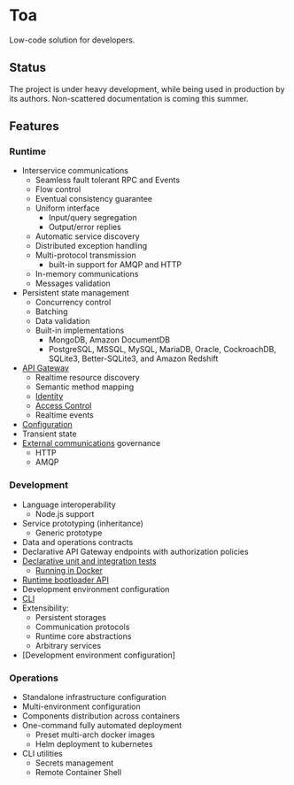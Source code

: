 # Toa

Low-code solution for developers.

## Status

The project is under heavy development, while being used in production by its authors.
Non-scattered documentation is coming this summer.

## Features

### Runtime

- Interservice communications
  - Seamless fault tolerant RPC and Events
  - Flow control
  - Eventual consistency guarantee
  - Uniform interface
    - Input/query segregation
    - Output/error replies
  - Automatic service discovery
  - Distributed exception handling
  - Multi-protocol transmission
    - built-in support for AMQP and HTTP
  - In-memory communications
  - Messages validation
- Persistent state management
  - Concurrency control
  - Batching
  - Data validation
  - Built-in implementations
    - MongoDB, Amazon DocumentDB
    - PostgreSQL, MSSQL, MySQL, MariaDB, Oracle, CockroachDB, SQLite3, Better-SQLite3, and Amazon Redshift
- [API Gateway](/extensions/exposition)
  - Realtime resource discovery
  - Semantic method mapping
  - [Identity](extensions/exposition/documentation/identity.md)
  - [Access Control](extensions/exposition/documentation/access.md)
  - Realtime events
- [Configuration](/extensions/configuration)
- Transient state
- [External communications](/extensions/origins) governance
  - HTTP
  - AMQP

### Development

- Language interoperability
  - Node.js support
- Service prototyping (inheritance)
  - Generic prototype
- Data and operations contracts
- Declarative API Gateway endpoints with authorization policies
- [Declarative unit and integration tests](/userland/samples)
  - [Running in Docker](/runtime/cli/readme.md#replay)
- [Runtime bootloader API](/userland/stage)
- Development environment configuration
- [CLI](/runtime/cli)
- Extensibility:
  - Persistent storages
  - Communication protocols
  - Runtime core abstractions
  - Arbitrary services
- [Development environment configuration]

### Operations

- Standalone infrastructure configuration
- Multi-environment configuration
- Components distribution across containers
- One-command fully automated deployment
  - Preset multi-arch docker images
  - Helm deployment to kubernetes
- CLI utilities
  - Secrets management
  - Remote Container Shell
